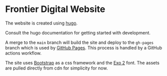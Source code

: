 Frontier Digital Website
========================

The website is created using [hugo](https://gohugo.io).

Consult the hugo documentation for getting started with development.

A merge to the `main` branch will build the site and deploy to the `gh-pages` branch which is used by [GitHub Pages](https://pages.github.com/). This process is handled by a GitHub actions workflow.

The site uses [Bootstrap](https://getbootstrap.com) as a css framework and the [Exo 2](https://fonts.google.com/specimen/Exo+2) font. The assets are pulled directly from cdn for simplicity for now.
